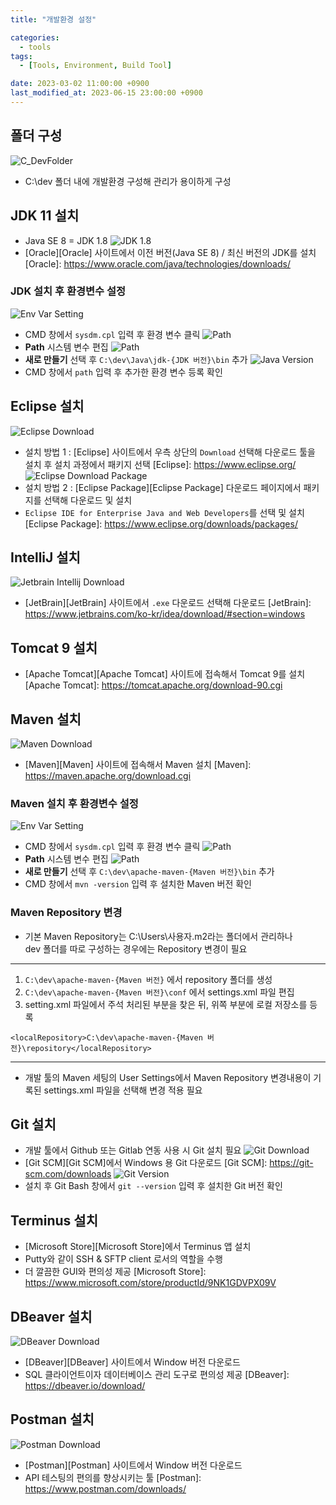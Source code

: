 ```yaml
---
title: "개발환경 설정"

categories: 
  - tools
tags:
  - [Tools, Environment, Build Tool]

date: 2023-03-02 11:00:00 +0900
last_modified_at: 2023-06-15 23:00:00 +0900
---
```


## 폴더 구성
![C_DevFolder](/assets/images/post/tools/C_DevFolder.png)
* C:\dev 폴더 내에 개발환경 구성해 관리가 용이하게 구성

## JDK 11 설치
* Java SE 8 = JDK 1.8
![JDK 1.8](/assets/images/post/tools/oracle_java_se8.png)
* [Oracle][Oracle] 사이트에서 이전 버전(Java SE 8) / 최신 버전의 JDK를 설치
[Oracle]: https://www.oracle.com/java/technologies/downloads/
### JDK 설치 후 환경변수 설정
![Env Var Setting](/assets/images/post/tools/env_setting_java.png)
* CMD 창에서 `sysdm.cpl` 입력 후 환경 변수 클릭
![Path](/assets/images/post/tools/env_setting_java.png)
* **Path** 시스템 변수 편집
![Path](/assets/images/post/tools/env_setting_path.png)
* **새로 만들기** 선택 후 `C:\dev\Java\jdk-{JDK 버전}\bin` 추가
![Java Version](/assets/images/post/tools/cmd_java_version.png)
* CMD 창에서 `path` 입력 후 추가한 환경 변수 등록 확인

## Eclipse 설치
![Eclipse Download](/assets/images/post/tools/eclipse_download.png)
* 설치 방법 1 : [Eclipse] 사이트에서 우측 상단의 `Download` 선택해 다운로드 툴을 설치 후 설치 과정에서 패키지 선택
[Eclipse]: https://www.eclipse.org/
![Eclipse Download Package](/assets/images/post/tools/eclipse_download_package.png)
* 설치 방법 2 : [Eclipse Package][Eclipse Package] 다운로드 페이지에서 패키지를 선택해 다운로드 및 설치
* `Eclipse IDE for Enterprise Java and Web Developers`를 선택 및 설치
[Eclipse Package]: https://www.eclipse.org/downloads/packages/
## IntelliJ 설치
![Jetbrain Intellij Download](/assets/images/post/tools/jetbrain_intellij_download.png)
* [JetBrain][JetBrain] 사이트에서 `.exe` 다운로드 선택해 다운로드
[JetBrain]: https://www.jetbrains.com/ko-kr/idea/download/#section=windows
## Tomcat 9 설치
* [Apache Tomcat][Apache Tomcat] 사이트에 접속해서 Tomcat 9를 설치
[Apache Tomcat]: https://tomcat.apache.org/download-90.cgi
## Maven 설치
![Maven Download](/assets/images/post/tools/maven_download.png)
* [Maven][Maven] 사이트에 접속해서 Maven 설치
[Maven]: https://maven.apache.org/download.cgi
### Maven 설치 후 환경변수 설정
![Env Var Setting](/assets/images/post/tools/env_setting_java.png)
* CMD 창에서 `sysdm.cpl` 입력 후 환경 변수 클릭
![Path](/assets/images/post/tools/env_setting_java.png)
* **Path** 시스템 변수 편집
![Path](/assets/images/post/tools/env_setting_path.png)
* **새로 만들기** 선택 후 `C:\dev\apache-maven-{Maven 버전}\bin` 추가
* CMD 창에서 `mvn -version` 입력 후 설치한 Maven 버전 확인
### Maven Repository 변경
* 기본 Maven Repository는 C:\Users\사용자\.m2라는 폴더에서 관리하나   
dev 폴더를 따로 구성하는 경우에는 Repository 변경이 필요   
* * *
1. `C:\dev\apache-maven-{Maven 버전}` 에서 repository 폴더를 생성
2. `C:\dev\apache-maven-{Maven 버전}\conf` 에서 settings.xml 파일 편집
3. setting.xml 파일에서 <localRepository> 주석 처리된 부분을 찾은 뒤, 위쪽 부분에 로컬 저장소를 등록
```
<localRepository>C:\dev\apache-maven-{Maven 버전}\repository</localRepository>
```
* * *
* 개발 툴의 Maven 세팅의 User Settings에서 Maven Repository 변경내용이 기록된 settings.xml 파일을 선택해 변경 적용 필요

## Git 설치
* 개발 툴에서 Github 또는 Gitlab 연동 사용 시 Git 설치 필요
![Git Download](/assets/images/post/tools/git_download.png)
* [Git SCM][Git SCM]에서 Windows 용 Git 다운로드
[Git SCM]: https://git-scm.com/downloads
![Git Version](/assets/images/post/tools/git_version.png)
* 설치 후 Git Bash 창에서 `git --version` 입력 후 설치한 Git 버전 확인

## Terminus 설치
* [Microsoft Store][Microsoft Store]에서 Terminus 앱 설치
* Putty와 같이 SSH & SFTP client 로서의 역할을 수행
* 더 깔끔한 GUI와 편의성 제공
[Microsoft Store]: https://www.microsoft.com/store/productId/9NK1GDVPX09V

## DBeaver 설치
![DBeaver Download](/assets/images/post/tools/dbeaver_download.png)
* [DBeaver][DBeaver] 사이트에서 Window 버전 다운로드
* SQL 클라이언트이자 데이터베이스 관리 도구로 편의성 제공
[DBeaver]: https://dbeaver.io/download/

## Postman 설치
![Postman Download](/assets/images/post/tools/postman_download.png)
* [Postman][Postman] 사이트에서 Window 버전 다운로드
* API 테스팅의 편의를 향상시키는 툴
[Postman]: https://www.postman.com/downloads/